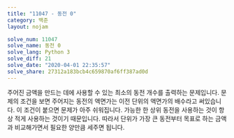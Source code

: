 ```yaml
---
title: "11047 - 동전 0"
category: 백준
layout: nojam

solve_num: 11047
solve_name: 동전 0
solve_lang: Python 3
solve_diff: 21
solve_date: "2020-04-01 22:35:57"
solve_share: 27312a183bcb4c659870af6ff387ad0d
---
```


주어진 금액을 만드는 데에 사용할 수 있는 최소의 동전 개수를 출력하는 문제입니다. 문제의 조건을 보면 주어지는 동전의 액면가는 이전 단위의 액면가의 배수라고 써있습니다. 이 조건이 붙으면 문제가 아주 쉬워집니다. 가능한 한 상위 동전을 사용하는 것이 항상 적게 사용하는 것이기 때문입니다. 따라서 단위가 가장 큰 동전부터 목표로 하는 금액과 비교해가면서 필요한 양만큼 세주면 됩니다.
